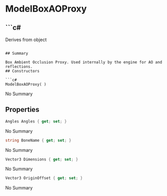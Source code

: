 # ModelBoxAOProxy

## ```c#
Derives from object
```

## Summary

Box Ambient Occlusion Proxy. Used internally by the engine for AO and reflections.
## Constructors

```c#
ModelBoxAOProxy( ) 
```
No Summary
## Properties

```c#
Angles Angles { get; set; } 
```
No Summary
```c#
string BoneName { get; set; } 
```
No Summary
```c#
Vector3 Dimensions { get; set; } 
```
No Summary
```c#
Vector3 OriginOffset { get; set; } 
```
No Summary
